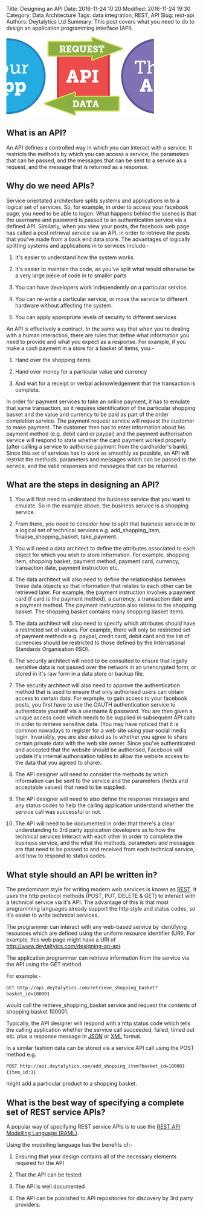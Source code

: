 Title: Designing an API
Date: 2016-11-24 10:20
Modified: 2016-11-24 19:30
Category: Data Architecture
Tags: data integration, REST, API
Slug: rest-api
Authors: Deytalytics Ltd
Summary: This post covers what you need to do to design an application programming interface (API).

![Rest API](images/rest-api.jpg)
## What is an API?
An API defines a controlled way in which you can interact with a service. It restricts the methods by which you can access a service, the parameters that can be passed, and the messages that can be sent to a service as a request, and the message that is returned as a response.

## Why do we need APIs?
Service orientated architecture splits systems and applications in to a logical set of services. So, for example, in order to access your facebook page, you need to be able to logon. What happens behind the scenes is that the username and password is passed to an authentication service via a defined API. Similarly, when you view your posts, the facebook web page has called a post retrieval service via an API, in order to retrieve the posts that you've made from a back end data store. The advantages of logically splitting systems and applications in to services include:-

1. It's easier to understand how the system works

2. It's easier to maintain the code, as you've split what would otherwise be a very large piece of code in to smaller parts

3. You can have developers work independently on a particular service.

4. You can re-write a particular service, or move the service to different hardware without affecting the system.

5. You can apply appropriate levels of security to different services

An API is effectively a contract. In the same way that when you're dealing with a human interaction, there are rules that define what information you need to provide and what you expect as a response. For example, if you make a cash payment in a store for a basket of items, you:-

1. Hand over the shopping items.

2. Hand over money for a particular value and currency

3. And wait for a receipt or verbal acknowledgement that the transaction is complete.

In order for payment services to take an online payment, it has to emulate that same transaction, so it requires identification of the particular shopping basket and the value and currency to be paid as part of the order completion service. The payment request service will request the customer to make payment. The customer then has to enter information about his payment method (e.g. debit card or paypal) and the payment authorisation service will respond to state whether the card payment worked properly (after calling a service to authorise payment from the cardholder's bank). Since this set of services has to work as smoothly as possible, an API will restrict the methods, parameters and messages which can be passed to the service, and the valid responses and messages that can be returned.

## What are the steps in designing an API?

1. You will first need to understand the business service that you want to emulate. So in the example above, the business service is a shopping service.

2. From there, you need to consider how to split that business service in to a logical set of technical services e.g. add_shopping_item, finalise_shopping_basket, take_payment.

3. You will need a data architect to define the attributes associated to each object for which you wish to store information. For example, shopping item, shopping basket, payment method, payment card, currency, transaction date, payment instruction etc.

4. The data architect will also need to define the relationships between these data objects so that information that relates to each other can be retrieved later. For example, the payment instruction involves a payment card (f card is the payment method), a currency, a transaction date and a payment method. The payment instruction also relates to the shopping basket. The shopping basket contains many shopping basket items.

5. The data architect will also need to specify which attributes should have a restricted set of values. For example, there will only be restricted set of payment methods e.g. paypal, credit card, debit card and the list of currencies should be restricted to those defined by the International Standards Organisation (ISO).

6. The security architect will need to be consulted to ensure that legally sensitive data is not passed over the network in an unencrypted form, or stored in it's raw form in a data store or backup file.

7. The security architect will also need to approve the authentication method that is used to ensure that only authorised users can obtain access to certain data. For example, to gain access to your facebook posts, you first have to use the OAUTH authentication service to authenticate yourself via a username & password. You are then given a unique access code which needs to be supplied in subsequent API calls in order to retrieve sensitive data. (You may have noticed that it is common nowadays to register for a web site using your social media login. Invariably, you are also asked as to whether you agree to share certain private data with the web site owner. Since you've authenticated and accepted that the website should be authorised, Facebook will update it's internal authorisation tables to allow the website access to the data that you agreed to share).

8. The API designer will need to consider the methods by which information can be sent to the service and the parameters (fields and acceptable values) that need to be supplied.

9. The API designer will need to also define the response messages and any status codes to help the calling application understand whether the service call was successful or not.

10. The API will need to be documented in order that there's a clear understanding to 3rd party application developers as to how the technical services interact with each other in order to complete the business service, and the what the methods, parameters and messages are that need to be passed to and received from each technical service, and how to respond to status codes.

## What style should an API be written in?
The predominant style for writing modern web services is known as [REST](http://restcookbook.com/). It uses the http protocol methods (POST, PUT, DELETE & GET) to interact with a technical service via it's API. The advantage of this is that most programming languages already support the http style and status codes, so it's easier to write technical services.

The programmer can interact with any web-based service by identifying resources which are defined using the uniform resource identifier (URI). For example, this web page might have a URI of http://www.deytaltyics.com/designing-an-api.

The application programmer can retrieve information from the service via the API using the GET method

For example:-

    GET http://api.deytalytics.com/retrieve_shopping_basket?basket_id=100001
would call the retrieve_shopping_basket service and request the contents of shopping basket 100001.

Typically, the API designer will respond with a http status code which tells the calling application whether the service call succeeded, failed, timed out etc. plus a response message in [JSON](http://json.org/) or [XML](http://xml.org/) format.

In a similar fashion data can be stored via a service API call using the POST method e.g.

    POST http://api.deytalytics.com/add_shopping_item?basket_id=100001 {item_id:1}

might add a particular product to a shopping basket.



## What is the best way of specifying a complete set of REST service APIs?
A popular way of specifying REST service APIs is to use the [REST API Modelling Language (RAML)](http://raml.org/). 

Using the modelling language has the benefits of:-

1. Ensuring that your design contains all of the necessary elements required for the API

2. That the API can be tested

3. The API is well documented 

4. The API can be published to API repositories for discovery by 3rd party providers.